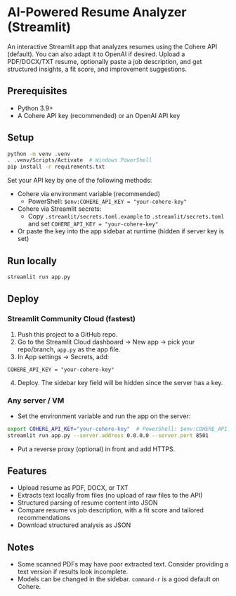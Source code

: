 # AI-Powered Resume Analyzer (Streamlit)

An interactive Streamlit app that analyzes resumes using the Cohere API (default). You can also adapt it to OpenAI if desired. Upload a PDF/DOCX/TXT resume, optionally paste a job description, and get structured insights, a fit score, and improvement suggestions.

## Prerequisites
- Python 3.9+
- A Cohere API key (recommended) or an OpenAI API key

## Setup

```bash
python -m venv .venv
. .venv/Scripts/Activate  # Windows PowerShell
pip install -r requirements.txt
```

Set your API key by one of the following methods:
- Cohere via environment variable (recommended)
  - PowerShell: `$env:COHERE_API_KEY = "your-cohere-key"`
- Cohere via Streamlit secrets:
  - Copy `.streamlit/secrets.toml.example` to `.streamlit/secrets.toml` and set `COHERE_API_KEY = "your-cohere-key"`
- Or paste the key into the app sidebar at runtime (hidden if server key is set)

## Run locally

```bash
streamlit run app.py
```

## Deploy

### Streamlit Community Cloud (fastest)
1. Push this project to a GitHub repo.
2. Go to the Streamlit Cloud dashboard → New app → pick your repo/branch, `app.py` as the app file.
3. In App settings → Secrets, add:
```
COHERE_API_KEY = "your-cohere-key"
```
4. Deploy. The sidebar key field will be hidden since the server has a key.

### Any server / VM
- Set the environment variable and run the app on the server:
```bash
export COHERE_API_KEY="your-cohere-key"  # PowerShell: $env:COHERE_API_KEY = '...'
streamlit run app.py --server.address 0.0.0.0 --server.port 8501
```
- Put a reverse proxy (optional) in front and add HTTPS.

## Features
- Upload resume as PDF, DOCX, or TXT
- Extracts text locally from files (no upload of raw files to the API)
- Structured parsing of resume content into JSON
- Compare resume vs job description, with a fit score and tailored recommendations
- Download structured analysis as JSON

## Notes
- Some scanned PDFs may have poor extracted text. Consider providing a text version if results look incomplete.
- Models can be changed in the sidebar. `command-r` is a good default on Cohere. 